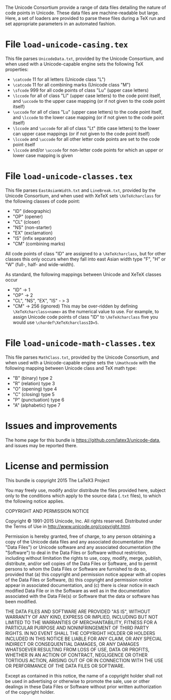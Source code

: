 The Unicode Consortium provide a range of data files detailing
the nature of code points in Unicode. These data files are
machine-readable but large. Here, a set of loaders are provided
to parse these files during a TeX run and set appropriate
parameters in an automated fashion.

File `load-unicode-casing.tex`
==============================

This file parses `UnicodeData.txt`, provided by the Unicode
Consortium, and when used with a Unicode-capable engine sets the
following TeX properties:
- `\catcode` 11 for all letters (Unicode class "L")
- `\catcode` 11 for all combining marks (Unicode class "M")
- `\sfcode` 999 for all code points of class "Lu" (upper case
  letters)
- `\lccode` for all of class "Ll" (upper case letters) to the code
  point itself, and `\uccode` to the upper case mapping (or if
  not given to the code point itself)
- `\uccode` for all of class "Lu" (upper case letters) to the code
  point itself, and `\lccode` to the lower case mapping (or if
  not given to the code point itself)
- `\lccode` and `\uccode` for all of class "Lt" (title case
  letters) to the lower can upper case mappings (or if not given
  to the code point itself)
- `\lccode` and `\uccode` for all other letter code points are
  set to the code point itself
- `\lccode` and/or `\uccode` for non-letter code points for
  which an upper or lower case mapping is given

File `load-unicode-classes.tex`
===============================

This file parses `EastAsianWidth.txt` and `LineBreak.txt`,
provided by the Unicode Consortium, and when used with XeTeX
sets `\XeTeXcharclass` for the following classes of code point:
- "ID" (ideographic)
- "OP" (opener)
- "CL" (closer)
- "NS" (non-starter)
- "EX" (exclamation)
- "IS" (infix separator)
- "CM" (combining marks)

All code points of class "ID" are assigned to a
`\XeTeXcharclass`, but for other classes this only occurs when
they fall into east Asian width type "F", "H" or "W" (full-,
half- and wide-width).

As standard, the following mappings between Unicode and XeTeX classes occur
- "ID" -> 1
- "OP" -> 2
- "CL", "NS", "EX", "IS" - > 3
- "CM" -> 256 (ignored)
This may be over-ridden by defining `\XeTeXcharclass<name>` as
the numerical value to use. For example, to assign Unicode code
points of class "ID" to `\XeTeXcharclass` five you would use
`\chardef\XeTeXcharclassID=5`.

File `load-unicode-math-classes.tex`
====================================

This file parses `MathClass.txt`, provided by the Unicode
Consortium, and when used with a Unicode-capable engine sets the
`\Umathcode` with the following mapping between Unicode class
and TeX math type:
- "B" (binary)      type 2
- "R" (relation)    type 3
- "O" (opening)     type 4
- "C" (closing)     type 5
- "P" (punctuation) type 6
- "A" (alphabetic)  type 7

Issues and improvements
=======================

The home page for this bundle is
https://github.com/latex3/unicode-data, and issues may be
reported there.

License and permission
======================

This bundle is copyright 2015 The LaTeX3 Project

You may freely use, modify and/or distribute the files provided
here, subject only to the conditions which apply to the source
data (`.txt` files), to which the following notice applies.

COPYRIGHT AND PERMISSION NOTICE

Copyright © 1991-2015 Unicode, Inc. All rights reserved.
Distributed under the Terms of Use in 
http://www.unicode.org/copyright.html.

Permission is hereby granted, free of charge, to any person
obtaining a copy of the Unicode data files and any associated
documentation (the "Data Files") or Unicode software and any
associated documentation (the "Software") to deal in the Data
Files or Software without restriction, including without
limitation the rights to use, copy, modify, merge, publish,
distribute, and/or sell copies of the Data Files or Software,
and to permit persons to whom the Data Files or Software are
furnished to do so, provided that
(a) this copyright and permission notice appear with all copies
of the Data Files or Software,
(b) this copyright and permission notice appear in associated
documentation, and
(c) there is clear notice in each modified Data File or in the
Software as well as in the documentation associated with the
Data File(s) or Software that the data or software has been
modified.

THE DATA FILES AND SOFTWARE ARE PROVIDED "AS IS", WITHOUT
WARRANTY OF ANY KIND, EXPRESS OR IMPLIED, INCLUDING BUT NOT
LIMITED TO THE WARRANTIES OF MERCHANTABILITY, FITNESS FOR A
PARTICULAR PURPOSE AND NONINFRINGEMENT OF THIRD PARTY RIGHTS. IN
NO EVENT SHALL THE COPYRIGHT HOLDER OR HOLDERS INCLUDED IN THIS
NOTICE BE LIABLE FOR ANY CLAIM, OR ANY SPECIAL INDIRECT OR
CONSEQUENTIAL DAMAGES, OR ANY DAMAGES WHATSOEVER RESULTING FROM
LOSS OF USE, DATA OR PROFITS, WHETHER IN AN ACTION OF CONTRACT,
NEGLIGENCE OR OTHER TORTIOUS ACTION, ARISING OUT OF OR IN
CONNECTION WITH THE USE OR PERFORMANCE OF THE DATA FILES OR
SOFTWARE.

Except as contained in this notice, the name of a copyright
holder shall not be used in advertising or otherwise to promote
the sale, use or other dealings in these Data Files or Software
without prior written authorization of the copyright holder.
